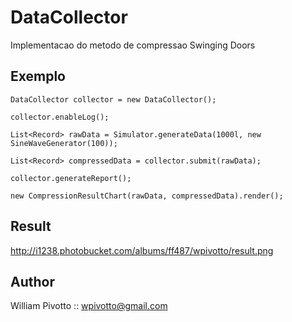 DataCollector
======

Implementacao do metodo de compressao Swinging Doors

Exemplo
--------

	DataCollector collector = new DataCollector();
		
	collector.enableLog();
		
	List<Record> rawData = Simulator.generateData(1000l, new SineWaveGenerator(100));
			
	List<Record> compressedData = collector.submit(rawData);
		
	collector.generateReport();
		
	new CompressionResultChart(rawData, compressedData).render();

Result
-------------

<http://i1238.photobucket.com/albums/ff487/wpivotto/result.png>


Author
------

William Pivotto :: wpivotto@gmail.com

